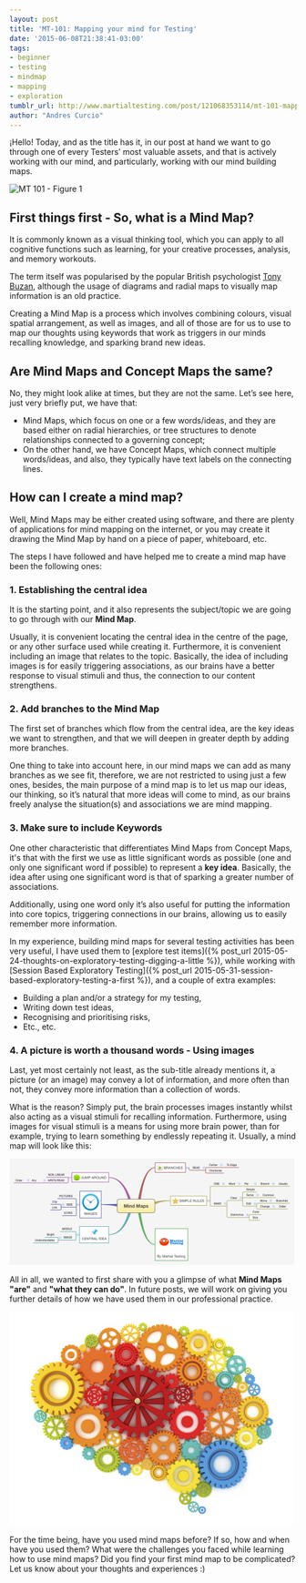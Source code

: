 ```yaml
---
layout: post
title: 'MT-101: Mapping your mind for Testing'
date: '2015-06-08T21:38:41-03:00'
tags:
- beginner
- testing
- mindmap
- mapping
- exploration
tumblr_url: http://www.martialtesting.com/post/121068353114/mt-101-mapping-your-mind-for-testing
author: "Andres Curcio"
---
```


¡Hello! Today, and as the title has it, in our post at hand we want to go through one of every Testers’ most valuable assets, and that is actively working with our mind, and particularly, working with our mind building maps.

![MT 101 - Figure 1](/assets/mediamt101-1.png)

## First things first - So, what is a Mind Map?

It is commonly known as a visual thinking tool, which you can apply to all cognitive functions such as learning, for your creative processes, analysis, and memory workouts.

The term itself was popularised by the popular British psychologist [Tony Buzan](http://www.tonybuzan.com/), although the usage of diagrams and radial maps to visually map information is an old practice.

Creating a Mind Map is a process which involves combining colours, visual spatial arrangement, as well as images, and all of those are for us to use to map our thoughts using keywords that work as triggers in our minds recalling knowledge, and sparking brand new ideas.

## Are Mind Maps and Concept Maps the same?

No, they might look alike at times, but they are not the same. Let’s see here, just very briefly put, we have that:

- Mind Maps, which focus on one or a few words/ideas, and they are based either on radial hierarchies, or tree structures to denote relationships connected to a governing concept;
- On the other hand, we have Concept Maps, which connect multiple words/ideas, and also, they typically have text labels on the connecting lines.

## How can I create a mind map?

Well, Mind Maps may be either created using software, and there are plenty of applications for mind mapping on the internet, or you may create it drawing the Mind Map by hand on a piece of paper, whiteboard, etc.

The steps I have followed and have helped me to create a mind map have been the following ones:

### 1. Establishing the central idea

It is the starting point, and it also represents the subject/topic we are going to go through with our **Mind Map**.

Usually, it is convenient locating the central idea in the centre of the page, or any other surface used while creating it. Furthermore, it is convenient including an image that relates to the topic. Basically, the idea of including images is for easily triggering associations, as our brains have a better response to visual stimuli and thus, the connection to our content strengthens.

### 2. Add branches to the Mind Map

The first set of branches which flow from the central idea, are the key ideas we want to strengthen, and that we will deepen in greater depth by adding more branches.

One thing to take into account here, in our mind maps we can add as many branches as we see fit, therefore, we are not restricted to using just a few ones, besides, the main purpose of a mind map is to let us map our ideas, our thinking, so it’s natural that more ideas will come to mind, as our brains freely analyse the situation(s) and associations we are mind mapping.

### 3. Make sure to include Keywords

One other characteristic that differentiates Mind Maps from Concept Maps, it's that with the first we use as little significant words as possible (one and only one significant word if possible) to represent a **key idea**. Basically, the idea after using one significant word is that of sparking a greater number of associations.

Additionally, using one word only it’s also useful for putting the information into core topics, triggering connections in our brains, allowing us to easily remember more information.

In my experience, building mind maps for several testing activities has been very useful, I have used them to [explore test items]({% post_url 2015-05-24-thoughts-on-exploratory-testing-digging-a-little %}), while working with [Session Based Exploratory Testing]({% post_url 2015-05-31-session-based-exploratory-testing-a-first %}), and a couple of extra examples:

- Building a plan and/or a strategy for my testing,
- Writing down test ideas,
- Recognising and prioritising risks,
- Etc., etc.

### 4. A picture is worth a thousand words - Using images

Last, yet most certainly not least, as the sub-title already mentions it, a picture (or an image) may convey a lot of information, and more often than not, they convey more information than a collection of words.

What is the reason? Simply put, the brain processes images instantly whilst also acting as a visual stimuli for recalling information. Furthermore, using images for visual stimuli is a means for using more brain power, than for example, trying to learn something by endlessly repeating it. Usually, a mind map will look like this:

![MT 101 - Figure 2](/assets/media/mt101-2.png)

All in all, we wanted to first share with you a glimpse of what **Mind Maps "are"** and **"what they can do"**. In future posts, we will work on giving you further details of how we have used them in our professional practice.

![MT 101 - Figure 3](/assets/media/mt101-3.jpg)

For the time being, have you used mind maps before? If so, how and when have you used them? What were the challenges you faced while learning how to use mind maps? Did you find your first mind map to be complicated? Let us know about your thoughts and experiences :)
